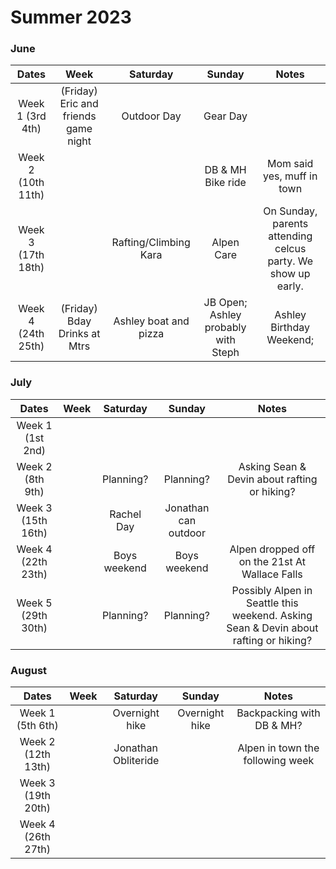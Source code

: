 # Summer 2023

### June
Dates | Week | Saturday | Sunday| Notes
:--:| :--:| :--:| :--:| :--:| 
Week 1 (3rd 4th) | (Friday) Eric and friends game night| Outdoor Day | Gear Day | 
Week 2 (10th 11th) | | | DB & MH Bike ride | Mom said yes, muff in town
Week 3 (17th 18th) | | Rafting/Climbing Kara | Alpen Care | On Sunday, parents attending celcus party.  We show up early.
Week 4 (24th 25th) | (Friday) Bday Drinks at Mtrs | Ashley boat and pizza | JB Open; Ashley probably with Steph | Ashley Birthday Weekend; |

### July
Dates | Week | Saturday | Sunday| Notes
:--:| :--:| :--:| :--:| :--:| 
Week 1 (1st 2nd) |
Week 2 (8th 9th) | | Planning? | Planning?  | Asking Sean & Devin about rafting or hiking?
Week 3 (15th 16th) | | Rachel Day | Jonathan can outdoor |
Week 4 (22th 23th) |  | Boys weekend  | Boys weekend  | Alpen dropped off on the 21st At Wallace Falls
Week 5 (29th 30th) | | Planning? | Planning? | Possibly Alpen in Seattle this weekend. Asking Sean & Devin about rafting or hiking?


### August
Dates | Week | Saturday | Sunday| Notes
:--:| :--:| :--:| :--:| :--:| 
Week 1 (5th 6th) | | Overnight hike | Overnight hike  | Backpacking with DB & MH?
Week 2 (12th 13th) | | Jonathan Obliteride| | Alpen in town the following week| 
Week 3 (19th 20th) | 
Week 4 (26th 27th) | 